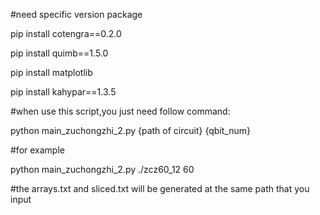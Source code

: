 #need specific version package

pip install cotengra==0.2.0

pip install quimb==1.5.0

pip install matplotlib

pip install kahypar==1.3.5

#when use this script,you just need follow command:

python main_zuchongzhi_2.py  {path of circuit}  {qbit_num}

#for example

python main_zuchongzhi_2.py ./zcz60_12 60

#the arrays.txt and sliced.txt will be generated at the same path that you input
